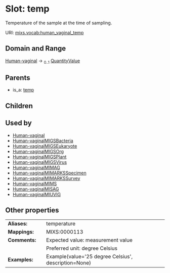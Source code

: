 
# Slot: temp


Temperature of the sample at the time of sampling.

URI: [mixs.vocab:human_vaginal_temp](https://w3id.org/mixs/vocab/human_vaginal_temp)


## Domain and Range

[Human-vaginal](Human-vaginal.md) &#8594;  <sub>0..1</sub> [QuantityValue](QuantityValue.md)

## Parents

 *  is_a: [temp](temp.md)

## Children


## Used by

 * [Human-vaginal](Human-vaginal.md)
 * [Human-vaginalMIGSBacteria](Human-vaginalMIGSBacteria.md)
 * [Human-vaginalMIGSEukaryote](Human-vaginalMIGSEukaryote.md)
 * [Human-vaginalMIGSOrg](Human-vaginalMIGSOrg.md)
 * [Human-vaginalMIGSPlant](Human-vaginalMIGSPlant.md)
 * [Human-vaginalMIGSVirus](Human-vaginalMIGSVirus.md)
 * [Human-vaginalMIMAG](Human-vaginalMIMAG.md)
 * [Human-vaginalMIMARKSSpecimen](Human-vaginalMIMARKSSpecimen.md)
 * [Human-vaginalMIMARKSSurvey](Human-vaginalMIMARKSSurvey.md)
 * [Human-vaginalMIMS](Human-vaginalMIMS.md)
 * [Human-vaginalMISAG](Human-vaginalMISAG.md)
 * [Human-vaginalMIUVIG](Human-vaginalMIUVIG.md)

## Other properties

|  |  |  |
| --- | --- | --- |
| **Aliases:** | | temperature |
| **Mappings:** | | MIXS:0000113 |
| **Comments:** | | Expected value: measurement value |
|  | | Preferred unit: degree Celsius |
| **Examples:** | | Example(value='25 degree Celsius', description=None) |

